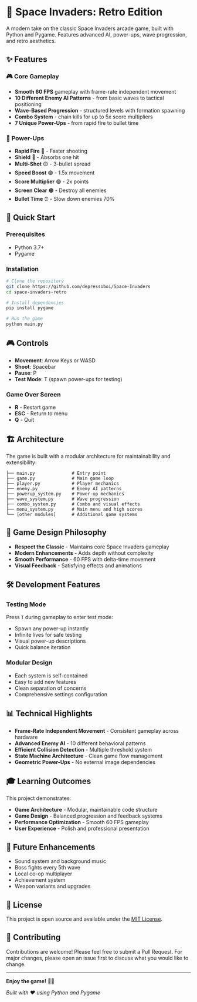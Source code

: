 # 🚀 Space Invaders: Retro Edition

A modern take on the classic Space Invaders arcade game, built with Python and Pygame. Features advanced AI, power-ups, wave progression, and retro aesthetics.

## ✨ Features

### 🎮 **Core Gameplay**
- **Smooth 60 FPS** gameplay with frame-rate independent movement
- **10 Different Enemy AI Patterns** - from basic waves to tactical positioning
- **Wave-Based Progression** - structured levels with formation spawning
- **Combo System** - chain kills for up to 5x score multipliers
- **7 Unique Power-Ups** - from rapid fire to bullet time

### 🎯 **Power-Ups**
- **Rapid Fire** 🔴 - Faster shooting
- **Shield** 🔵 - Absorbs one hit  
- **Multi-Shot** 🟡 - 3-bullet spread
- **Speed Boost** 🟢 - 1.5x movement
- **Score Multiplier** 🟣 - 2x points
- **Screen Clear** 🟠 - Destroy all enemies
- **Bullet Time** ⏰ - Slow down enemies 70%

## 🚀 Quick Start

### Prerequisites
- Python 3.7+
- Pygame

### Installation
```bash
# Clone the repository
git clone https://github.com/depressoboi/Space-Invaders
cd space-invaders-retro

# Install dependencies
pip install pygame

# Run the game
python main.py
```

## 🎮 Controls

- **Movement**: Arrow Keys or WASD
- **Shoot**: Spacebar
- **Pause**: P
- **Test Mode**: T (spawn power-ups for testing)

### Game Over Screen
- **R** - Restart game
- **ESC** - Return to menu
- **Q** - Quit

## 🏗️ Architecture

The game is built with a modular architecture for maintainability and extensibility:

```
├── main.py              # Entry point
├── game.py              # Main game loop
├── player.py            # Player mechanics
├── enemy.py             # Enemy AI patterns
├── powerup_system.py    # Power-up mechanics
├── wave_system.py       # Wave progression
├── combo_system.py      # Combo and visual effects
├── menu_system.py       # Main menu and high scores
└── [other modules]      # Additional game systems
```

## 🎯 Game Design Philosophy

- **Respect the Classic** - Maintains core Space Invaders gameplay
- **Modern Enhancements** - Adds depth without complexity
- **Smooth Performance** - 60 FPS with delta-time movement
- **Visual Feedback** - Satisfying effects and animations

## 🛠️ Development Features

### Testing Mode
Press `T` during gameplay to enter test mode:
- Spawn any power-up instantly
- Infinite lives for safe testing
- Visual power-up descriptions
- Quick balance iteration

### Modular Design
- Each system is self-contained
- Easy to add new features
- Clean separation of concerns
- Comprehensive settings configuration

## 📊 Technical Highlights

- **Frame-Rate Independent Movement** - Consistent gameplay across hardware
- **Advanced Enemy AI** - 10 different behavioral patterns
- **Efficient Collision Detection** - Multiple threshold system
- **State Machine Architecture** - Clean game flow management
- **Geometric Power-Ups** - No external image dependencies

## 🎓 Learning Outcomes

This project demonstrates:
- **Game Architecture** - Modular, maintainable code structure
- **Game Design** - Balanced progression and feedback systems
- **Performance Optimization** - Smooth 60 FPS gameplay
- **User Experience** - Polish and professional presentation

## 🚀 Future Enhancements

- Sound system and background music
- Boss fights every 5th wave
- Local co-op multiplayer
- Achievement system
- Weapon variants and upgrades

## 📝 License

This project is open source and available under the [MIT License](LICENSE).

## 🤝 Contributing

Contributions are welcome! Please feel free to submit a Pull Request. For major changes, please open an issue first to discuss what you would like to change.

---

**Enjoy the game!** 🚀👾

*Built with ❤️ using Python and Pygame*